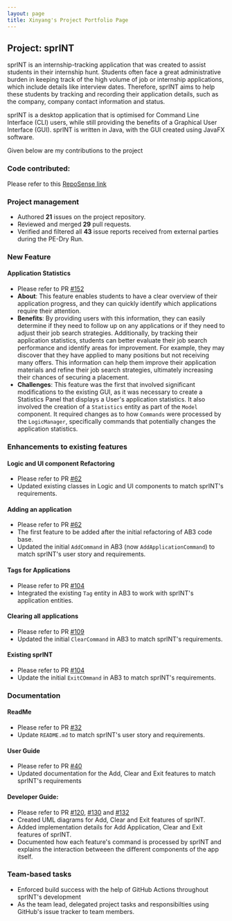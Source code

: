 ```yaml
---
layout: page
title: Xinyang's Project Portfolio Page
---
```


## Project: sprINT

sprINT is an internship-tracking application that was created to assist students in their internship hunt. Students
often face a great administrative burden in keeping track of the high volume of job or internship applications, which
include details like interview dates. Therefore, sprINT aims to help these students by
tracking and recording their application details, such as the company, company contact information and status.

sprINT is a desktop application that is optimised for Command Line Interface (CLI) users, while still providing the benefits
of a Graphical User Interface (GUI). sprINT is written in Java, with the GUI created using JavaFX software.

Given below are my contributions to the project

### **Code contributed**:
Please refer to this [RepoSense link](https://nus-cs2103-ay2223s2.github.io/tp-dashboard/?search=xyluschen&breakdown=true)

### **Project management**
* Authored **21** issues on the project repository.
* Reviewed and merged **29** pull requests.
* Verified and filtered all **43** issue reports received from external parties during the PE-Dry Run.


### New Feature
#### Application Statistics 
* Please refer to PR [#152](https://github.com/AY2223S2-CS2103T-T13-3/tp/pull/152)
* **About**: This feature enables students to have a clear overview of their application progress, and they can quickly
identify which applications require their attention. 
* **Benefits**: By providing users with this information, they can easily determine if they need to follow up on 
any applications or if they need to adjust their job search strategies. Additionally, by tracking their application statistics,
students can better evaluate their job search performance and identify areas for improvement. For example, they may discover that
they have applied to many positions but not receiving many offers. This information can help them improve their application materials
and refine their job search strategies, ultimately increasing their chances of securing a placement.
* **Challenges**: This feature was the first that involved significant modifications to the existing GUI, as it was necessary
to create a Statistics Panel that displays a User's application statistics. It also involved the creation of a `Statistics` entity
as part of the `Model` component. It required changes as to how `Commands` were processed by the `LogicManager`, specifically commands
that potentially changes the application statistics.

  
### **Enhancements to existing features**
#### Logic and UI component Refactoring 
* Please refer to PR [#62](https://github.com/AY2223S2-CS2103T-T13-3/tp/pull/62)
* Updated existing classes in Logic and UI components to match sprINT's requirements.

#### Adding an application
* Please refer to PR [#62](https://github.com/AY2223S2-CS2103T-T13-3/tp/pull/62)
* The first feature to be added after the initial refactoring of AB3 code base.
* Updated the initial `AddCommand` in AB3 (now `AddApplicationCommand`) to match sprINT's user
  story and requirements.

#### Tags for Applications
* Please refer to PR [#104](https://github.com/AY2223S2-CS2103T-T13-3/tp/pull/104)
* Integrated the existing `Tag` entity in AB3 to work with sprINT's application entities.

#### Clearing all applications
* Please refer to PR [#109](https://github.com/AY2223S2-CS2103T-T13-3/tp/pull/109)
* Updated the initial `ClearCommand` in AB3 to match sprINT's requirements.

#### Existing sprINT
* Please refer to PR [#104](https://github.com/AY2223S2-CS2103T-T13-3/tp/pull/104)
* Update the initial `ExitCOmmand` in AB3 to match sprINT's requirements.

### **Documentation**
#### ReadMe
* Please refer to PR [#32](https://github.com/AY2223S2-CS2103T-T13-3/tp/pull/32)
* Update `README.md` to match sprINT's user story and requirements.

#### User Guide
* Please refer to PR [#40](https://github.com/AY2223S2-CS2103T-T13-3/tp/pull/40)
* Updated documentation for the Add, Clear and Exit features to match sprINT's requirements

#### Developer Guide:
* Please refer to PR [#120](https://github.com/AY2223S2-CS2103T-T13-3/tp/pull/120), [#130](https://github.com/AY2223S2-CS2103T-T13-3/tp/pull/130)
      and [#132](https://github.com/AY2223S2-CS2103T-T13-3/tp/pull/132)
* Created UML diagrams for Add, Clear and Exit features of sprINT.
* Added implementation details for Add Application, Clear and Exit features of sprINT. 
* Documented how each feature's command is processed by sprINT and explains the interaction betweeen the different
components of the app itself.

### **Team-based tasks**
* Enforced build success with the help of GitHub Actions throughout sprINT's development
* As the team lead, delegated project tasks and responsibilties using GitHub's issue tracker to team members.



